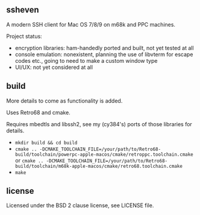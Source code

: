 ssheven
-------
A modern SSH client for Mac OS 7/8/9 on m68k and PPC machines.

Project status:

* encryption libraries: ham-handedly ported and built, not yet tested at all
* console emulation: nonexistent, planning the use of libvterm for escape codes etc., going to need to make a custom window type
* UI/UX: not yet considered at all

build
-----
More details to come as functionality is added.

Uses Retro68 and cmake.

Requires mbedtls and libssh2, see my (cy384's) ports of those libraries for details.

* `mkdir build && cd build`
* `cmake .. -DCMAKE_TOOLCHAIN_FILE=/your/path/to/Retro68-build/toolchain/powerpc-apple-macos/cmake/retroppc.toolchain.cmake` or `cmake .. -DCMAKE_TOOLCHAIN_FILE=/your/path/to/Retro68-build/toolchain/m68k-apple-macos/cmake/retro68.toolchain.cmake`
* `make`

license
-------
Licensed under the BSD 2 clause license, see LICENSE file.
